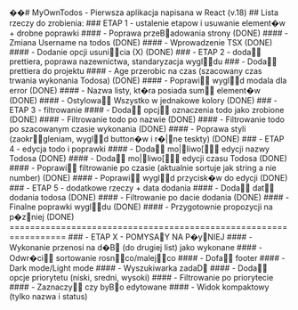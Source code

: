 ��#   M y O w n T o d o s   -   P i e r w s z a   a p l i k a c j a   n a p i s a n a   w   R e a c t   ( v . 1 8 ) 
 
 
 
 # #   L i s t a   r z e c z y   d o   z r o b i e n i a : 
 
 
 
 # # #   E T A P   1   -   u s t a l e n i e   e t a p o w   i   u s u w a n i e   e l e m e n t � w   +   d r o b n e   p o p r a w k i 
 
 
 
 # # # #   -   P o p r a w a   p r z e Ba d o w a n i a   s t r o n y   ( D O N E ) 
 
 
 
 # # # #   -   Z m i a n a   U s e r n a m e   n a   t o d o s   ( D O N E ) 
 
 
 
 # # # #   -   W p r o w a d z e n i e   T S X   ( D O N E ) 
 
 
 
 # # # #   -   D o d a n i e   o p c j i   u s u n i c i a   ( X )   ( D O N E ) 
 
 
 
 # # #   -   E T A P   2   -   d o d a   p r e t t i e r a ,   p o p r a w a   n a z e w n i c t w a ,   s t a n d a r y z a c j a   w y g l d u 
 
 
 
 # # #   -   D o d a   p r e t t i e r a   d o   p r o j e k t u 
 
 
 
 # # # #   -   A g e   p r z e r o b i c   n a   c z a s   ( s z a c o w a n y   c z a s   t r w a n i a   w y k o n a n i a   T o d o s a )   ( D O N E ) 
 
 
 
 # # # #   -   P o p r a w i   w y g l d   m o d a l a   d l a   e r r o r   ( D O N E ) 
 
 
 
 # # # #   -   N a z w a   l i s t y ,   k t � r a   p o s i a d a   s u m   e l e m e n t � w   ( D O N E ) 
 
 
 
 # # # #   -   O s t y l o w a   W s z y s t k o   w   j e d n a k o w e   k o l o r y   ( D O N E ) 
 
 
 
 # # #   -   E T A P   3   -   f i l t r o w a n i e 
 
 
 
 # # # #   -   D o d a   o p c j   o z n a c z e n i a   t o d o   j a k o   z r o b i o n e   ( D O N E ) 
 
 
 
 # # # #   -   F i l t r o w a n i e   t o d o   p o   n a z w i e   ( D O N E ) 
 
 
 
 # # # #   -   F i l t r o w a n i e   t o d o   p o   s z a c o w a n y m   c z a s i e   w y k o n a n i a   ( D O N E ) 
 
 
 
 # # # #   -   P o p r a w a   s t y l i   ( z a o k r g l e n i a m ,   w y g l d   b u t t o n � w   i   r � |n e   t e s k t y )   ( D O N E ) 
 
 
 
 # # #   -   E T A P   4   -   e d y c j a   t o d o   i   p o p r a w k i 
 
 
 
 # # # #   -   D o d a   m o |l i w o [  e d y c j i   n a z w y   T o d o s a   ( D O N E ) 
 
 
 
 # # # #   -   D o d a   m o |l i w o [  e d y c j i   c z a s u   T o d o s a   ( D O N E ) 
 
 
 
 # # # #   -   P o p r a w i   f i l t r o w a n i e   p o   c z a s i e   ( a k t u a l n i e   s o r t u j e   j a k   s t r i n g   a   n i e   n u m b e r )   ( D O N E ) 
 
 
 
 # # # #   -   P o p r a w i   w y g l d   p r z y c i s k � w   d o   e d y c j i   ( D O N E ) 
 
 
 
 # # #   -   E T A P   5   -   d o d a t k o w e   r z e c z y   +   d a t a   d o d a n i a 
 
 
 
 # # # #   -   D o d a   d a t   d o d a n i a   t o d o s a   ( D O N E ) 
 
 
 
 # # # #   -   F i l t r o w a n i e   p o   d a c i e   d o d a n i a   ( D O N E ) 
 
 
 
 # # # #   -   F i n a l n e   p o p r a w k i   w y g l d u   ( D O N E ) 
 
 
 
 # # # #   -   P r z y g o t o w n i e   p r o p o z y c j i   n a   p � zn i e j   ( D O N E ) 
 
 
 
 = = = = = = = = = = = = = = = = = = = = = = = = = = = = = = = = = = = = = = = = = = = = = = = = = = = = = = = = = = = = = = = = = 
 
 
 
 # # #   -   E T A P   X   -   P O M Y S AY   N A   P � yN I E J   
 
 
 
 # # # #   -   W y k o n a n i e   p r z e n o s i   n a   d � B  ( d o   d r u g i e j   l i s t )   j a k o   w y k o n a n e 
 
 
 
 # # # #   -   O d w r � c i   s o r t o w a n i e   r o s n c o / m a l e j c o 
 
 
 
 # # # #   -   D o f a   f o o t e r 
 
 
 
 # # # #   -   D a r k   m o d e / L i g h t   m o d e 
 
 
 
 # # # #   -   W y s z u k i w a r k a   z a d a D
 
 
 
 # # # #   -   D o d a   o p c j e   p r i o r y t e t u   ( n i s k i ,   s r e d n i ,   w y s o k i ) 
 
 
 
 # # # #   -   F i l t r o w a n i e   p o   p r i o r y t e c i e 
 
 
 
 # # # #   -   Z a z n a c z y   c z y   b y Bo   e d y t o w a n e 
 
 
 
 # # # #   -   W i d o k   k o m p a k t o w y   ( t y l k o   n a z w a   i   s t a t u s ) 
 
 

